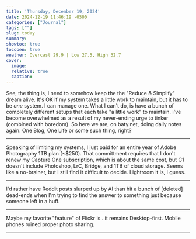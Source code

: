 ```yaml
---
title: 'Thursday, December 19, 2024'
date: 2024-12-19 11:46:19 -0500
categories: ["Journal"]
tags: [""]
slug: today
summary: 
showtoc: true
tocopen: true
weather: Overcast 29.9 | Low 27.5, High 32.7
cover: 
  image: 
  relative: true
  caption: 
---
```


See, the thing is, I need to somehow keep the the "Reduce & Simplify" dream alive. It's OK if my system takes a little work to maintain, but it has to be _one_ system. I can manage one. What I can't do, is have a bunch of completely different setups that each take "a little work" to maintain. I've become overwhelmed as a result of my never-ending urge to tinker (combined with boredom). So here we are, on baty.net, doing daily notes again. One Blog, One Life or some such thing, right?

----

Speaking of limiting my systems, I just paid for an entire year of Adobe Photography 1TB plan (~$250). That committment requires that I don't renew my Capture One subscription, which is about the same cost, but C1 doesn't include Photoshop, LrC, Bridge, and 1TB of cloud storage. Seems like a no-brainer, but I still find it difficult to decide. Lightroom it is, I guess.

----

I'd rather have Reddit posts slurped up by AI than hit a bunch of [deleted] dead-ends when I'm trying to find the answer to something just because someone left in a huff.

----

Maybe my favorite "feature" of Flickr is...it remains Desktop-first. Mobile phones ruined proper photo sharing.

----

